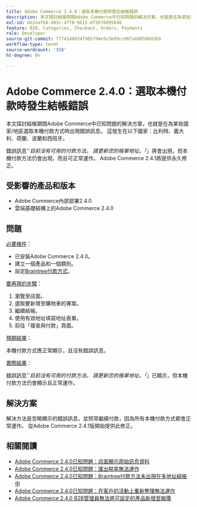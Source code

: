 ```yaml
---
title: Adobe Commerce 2.4.0：選取本機付款時發生結帳錯誤
description: 本文探討結帳期間Adobe Commerce中已知問題的解決方案，也就是在為某些國家/地區選取本機付款方式時出現錯誤訊息。 這發生在以下國家：比利時、義大利、荷蘭、波蘭和西班牙。
exl-id: de2eafb0-d03c-4ff8-9615-0f2676d95848
feature: B2B, Categories, Checkout, Orders, Payments
role: Developer
source-git-commit: 77f41d6034f985794e5c5b89cc007a69858683b9
workflow-type: tm+mt
source-wordcount: '350'
ht-degree: 0%

---
```


# Adobe Commerce 2.4.0：選取本機付款時發生結帳錯誤

本文探討結帳期間Adobe Commerce中已知問題的解決方案，也就是在為某些國家/地區選取本機付款方式時出現錯誤訊息。 這發生在以下國家：比利時、義大利、荷蘭、波蘭和西班牙。

錯誤訊息&#39;&#39;*目前沒有可用的付款方法。 請更新您的帳單地址。「*」將會出現，但本機付款方法仍會出現，而且可正常運作。 Adobe Commerce 2.4.1將提供永久修正。

## 受影響的產品和版本

* Adobe Commerce內部部署2.4.0
* 雲端基礎結構上的Adobe Commerce 2.4.0

## 問題

<u>必要條件</u>：

* 已安裝Adobe Commerce 2.4.0。
* 建立一個產品和一個類別。
* 設定[Braintree付款方式](https://developer.adobe.com/commerce/webapi/graphql/payment-methods/braintree/)。

<u>要再現的步驟</u>：

1. 瀏覽至店面。
1. 選取要新增至購物車的專案。
1. 繼續結帳。
1. 使用有效地址填寫地址表單。
1. 前往「複查與付款」頁面。

<u>預期結果</u>：

本機付款方式應正常顯示，且沒有錯誤訊息。

<u>實際結果</u>：

錯誤訊息&#39;&#39;*目前沒有可用的付款方法。 請更新您的帳單地址。「*」已顯示，但本機付款方法仍會顯示且正常運作。

## 解決方案

解決方法是忽略顯示的錯誤訊息，並照常繼續付款，因為所有本機付款方式都會正常運作。 從Adobe Commerce 2.4.1版開始提供此修正。

## 相關閱讀

* [Adobe Commerce 2.4.0已知問題：店面顯示原始訊息資料](/help/troubleshooting/storefront/magento-2-4-0-issue-storefront-raw-message-data-display.md)
* [Adobe Commerce 2.4.0已知問題：匯出稅率無法運作](/help/troubleshooting/miscellaneous/magento-2-4-0-known-issue-export-tax-rates-does-not-work.md)
* [Adobe Commerce 2.4.0已知問題：Braintree付款方法未出現在多地址結帳中](/help/troubleshooting/payments/magento-2-4-0-braintree-not-in-multiple-addresses-checkout.md)
* [Adobe Commerce 2.4.0已知問題：在客戶的活動上重新整理無法運作](/help/troubleshooting/miscellaneous/magento-2-4-0-refresh-on-customer-activities-does-not-work.md)
* [Adobe Commerce 2.4.0 B2B管理員無法將可設定的產品新增至報價](/help/troubleshooting/miscellaneous/magento-2-4-0-b2b-admin-can-t-add-configurable-product-to-quote.md)
